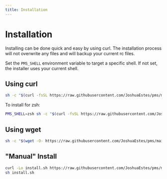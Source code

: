 ```yaml
---
title: Installation
---
```


# Installation

Installing can be done quick and easy by using curl. The installation process
will not overwrite any files and will backup your current rc files.

Set the `PMS_SHELL` environment variable to target a specific shell. If not
set, the installer uses your current shell.

## Using curl

```sh
sh -c "$(curl -fsSL https://raw.githubusercontent.com/JoshuaEstes/pms/main/scripts/install.sh)"
```

To install for zsh:

```sh
PMS_SHELL=zsh sh -c "$(curl -fsSL https://raw.githubusercontent.com/JoshuaEstes/pms/main/scripts/install.sh)"
```

## Using wget

```sh
sh -c "$(wget -O- https://raw.githubusercontent.com/JoshuaEstes/pms/main/scripts/install.sh)"
```

## "Manual" Install

```sh
curl -Lo install.sh https://raw.githubusercontent.com/JoshuaEstes/pms/main/scripts/install.sh
sh install.sh
```
